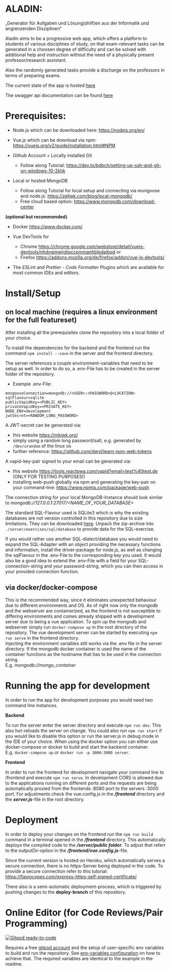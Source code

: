 # ALADIN:
„Generator für Aufgaben und Lösung(shilf)en aus der Informatik
und angrenzenden Disziplinen“

Aladin aims to be a progressive web app, which offers a platform to students of various disciplines of study, on that exam-relevant tasks
can be generated in a choosen degree of difficulty and can be solved with additional help and instruction without the need of a 
physically present professor/research assistant.

Also the randomly generated tasks provide a discharge on the professors in terms of preparing exams.

The current state of the app is hosted [here](https://aladin-htw.herokuapp.com/)

The swagger api documentation can be found [here](https://aladin-htw.herokuapp.com/api-doc/)

# Prerequisites:
- Node.js which can be downloaded here: https://nodejs.org/en/

- Vue.js which can be download via npm: https://vuejs.org/v2/guide/installation.html#NPM

- Github Account + Locally installed Git
    - Follow along Tutorial: https://dev.to/bdbch/setting-up-ssh-and-git-on-windows-10-2khk

- Local or hosted MongoDB
    - Follow along Tutorial for local setup and connecting via mongoose and node.js: https://zellwk.com/blog/local-mongodb/
    - Free cloud based option: https://www.mongodb.com/download-center
    
**(optional but recommended)**
- Docker https://www.docker.com/

- Vue DevTools for 
    - Chrome https://chrome.google.com/webstore/detail/vuejs-devtools/nhdogjmejiglipccpnnnanhbledajbpd or
    - Firefox https://addons.mozilla.org/de/firefox/addon/vue-js-devtools/ 

- The *ESLint* and *Prettier - Code Formatter* Plugins which are available for most common IDEs and editors.

# Install/Setup
## on local machine (requires a linux environment for the full featureset)
After installing all the prerequisites clone the repository into a local folder of your choice.

To install the dependencies for the backend and the frontend run the command
```npm install --save```
in the server and the frontend directory.

The server references a couple environment-variables that need to be setup as well.
In order to do so, a .env-File has to be created in the server folder of the repository.

- Example .env-File: 
``` 
mongooseConnection=mongodb://<USER>:<PASSWORD>@<LOCATION>
sqlFlavour=sqlite
publicVapidKey=<PUBLIC_KEY>
privateVapidKey=<PRIVATE_KEY>
NODE_ENV=development
jwtSecret=<RANDOM_LONG_PASSWORD>
 ```

A JWT-secret can be generated via:
- this website https://mkjwk.org/
- simply using a random long password/salt, e.g. generated by 
```/dev/urandom``` 
of the linux os
- further reference: https://github.com/dwyl/learn-json-web-tokens

A vapid-key-pair signed to your email can be generated via:
- this website https://tools.reactpwa.com/vapid?email=test%40test.de (ONLY FOR TESTING PURPOSES!)
- installing web-push globally via npm and generating the key-pair on your command-line: https://www.npmjs.com/package/web-push

The connection string for your local MongoDB-Instance should look similar to *mongodb://127.0.0.1:27017/<NAME_OF_YOUR_DATABASE>*

The standard SQL-Flavour used is SQLite3 which is why the existing databases are not version controlled in this repository due to size limitations. 
They can be downloaded [here](https://drive.google.com/open?id=1oMGgmI_tYP98At-NNRKRH8kdGKL03AxQ).
Unpack the zip-archive into ```./server/exercises/sql/database``` to provide data for the SQL-exercise.

If you would rather use another SQL-dialect/database you would need to expand the SQL-Adapter with an object providing the necessary functions and information, install the driver-package for node.js, as well as changing the sqlFlavour in the .env-File to the corresponding key you used.
It would also be a good idea to extend the .env-File with a field for your SQL-connection-string and your password-string, which you can then access in your provided connection function.

## via docker/docker-compose
This is the recommended way, since it eliminates unexpected behaviour due to different environments and OS. As of right now only the mongodb and the webserver are containerized, as the frontend is not susceptible to differing environments and comes already shipped with a development server due to being a vue application.
To spin up the mongodb and webserver simply run ```docker-compose up``` in the root directory of the repository. The vue development server can be started by executing ```npm run serve``` in the frontend directory. <br/>
Injecting the environment variables still works via the .env file in the server directory. If the mongodb docker container is used the name of the container functions as the hostname that has to be used in the connection string. <br/>
E.g. *mongodb://mongo_container*

# Running the app for development
In order to run the app for development purposes you would need two command line instances.

**Backend**

To run the server enter the server directory and execute ```npm run dev```. This also hot-reloads the server on change.
You could also run ```npm run start``` if you would like to disable this option or run the server.js in debug mode in the IDE of your choice.
When using the docker option you can either use docker-compose or docker to build and start the backend container. <br/>
E.g. ```docker-compose up``` or ```docker run -p 3000:3000 server```.

**Frontend**

In order to run the frontend for development navigate your command line to /frontend and execute ```npm run serve```.
In development CORS is allowed due to the applications running on different ports and the requests are being automatically proxied from the frontends :8080 port to the servers :3000 port. 
For adjustments check the vue.config.js in the ***/frontend*** directory and the ***server.js***-file in the root directory.

# Deployment
In order to deploy your changes on the frontend run the ```npm run build``` command in a terminal opened in the ***/frontend*** directory. 
This automatically deploys the compiled code to the ***/server/public folder***. 
To adjust that referr to the outputDir-option in the ***/frontend/vue.config.js***-file.

Since the current version is hosted on Heroku, which automatically serves a secure connection, there is no https-Server being deployed in the code. 
To provide a secure connection refer to this tutorial: https://flaviocopes.com/express-https-self-signed-certificate/

There also is a semi-automatic deployment-process, which is triggered by pushing changes to the **deploy-branch** of this repository.

# Online Editor (for Code Reviews/Pair Programming)
[![Gitpod ready-to-code](https://img.shields.io/badge/Gitpod-ready--to--code-blue?logo=gitpod)](https://gitpod.io/#https://github.com/plc-dev/aladin)

Requires a free [gitpod account](https://www.gitpod.io/) and the setup of user-specific env variables to build and run the repository.
See [env-variables configuration](https://www.gitpod.io/docs/environment-variables/) on how to achieve that. The required variables are identical to the example in the readme.
